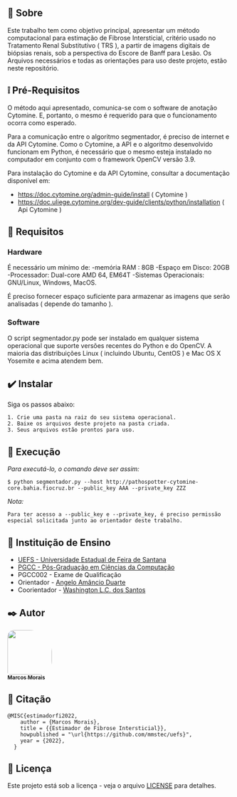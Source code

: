 
## 🎁 Sobre

Este trabalho tem como objetivo principal, apresentar um método computacional para estimação de Fibrose Intersticial, critério usado no Tratamento Renal Substitutivo ( TRS ), a partir de imagens digitais de biópsias renais, sob a perspectiva do Escore de Banff para Lesão.
Os Arquivos necessários e todas as orientações para uso deste projeto, estão neste repositório.
 
## ❕ Pré-Requisitos

O método aqui apresentado, comunica-se com o software de anotação Cytomine. E, portanto, o mesmo é requerido para que o funcionamento ocorra como esperado. 

Para a comunicação entre o algoritmo segmentador, é preciso de internet e da API Cytomine. Como o Cytomine, a API e o algoritmo desenvolvido funcionam em Python, é necessário que o mesmo esteja instalado no computador em conjunto com o framework OpenCV versão 3.9.

Para instalação do Cytomine e da API Cytomine, consultar a documentação disponível em:

- https://doc.cytomine.org/admin-guide/install ( Cytomine )
- https://doc.uliege.cytomine.org/dev-guide/clients/python/installation ( Api Cytomine )

## 🔑 Requisitos

### Hardware

É necessário um mínimo de:
-memória RAM : 8GB
-Espaço em Disco: 20GB
-Processador: Dual-core AMD 64, EM64T
-Sistemas Operacionais: GNU/Linux, Windows, MacOS.

É preciso fornecer espaço suficiente para armazenar as imagens que serão analisadas ( depende do tamanho ).

### Software
O script segmentador.py pode ser instalado em qualquer sistema operacional que suporte versões recentes do Python e do OpenCV. 
A maioria das distribuições Linux ( incluindo Ubuntu, CentOS ) e Mac OS X Yosemite e acima atendem bem.

## ✔️ Instalar
Siga os passos abaixo:
```
1. Crie uma pasta na raiz do seu sistema operacional.
2. Baixe os arquivos deste projeto na pasta criada.
3. Seus arquivos estão prontos para uso.
```

## 🎯 Execução 
*Para executá-lo, o comando deve ser assim:*
```
$ python segmentador.py --host http://pathospotter-cytomine-core.bahia.fiocruz.br --public_key AAA --private_key ZZZ
```

*Nota:* 
```
Para ter acesso a --public_key e --private_key, é preciso permissão especial solicitada junto ao orientador deste trabalho.
```
## 🎁 Instituição de Ensino
* [UEFS - Universidade Estadual de Feira de Santana](https://www.uefs.br/) <br />
* [PGCC - Pós-Graduação em Ciências da Computação](https://pgcc.uefs.br/home) <br />
* PGCC002 - Exame de Qualificação<br />
* Orientador - [Angelo Amâncio Duarte](https://pgcc.uefs.br/sobre/docentes/angeloduarte) <br /> 
* Coorientador - [Washington L.C. dos Santos](https://scholar.google.com.br/citations?user=fr3-PGsAAAAJ&hl=pt-BR) <br /> 
 
## ✒️ Autor
<a href="https://github.com/mmstec"><img style="border-radius: 15px 50px 30px 5px;" src="https://avatars.githubusercontent.com/u/26969915?v=4" width="100px;" alt=""/><br /><sub><b>Marcos Morais</b></sub></a>

## 🚀 Citação
```
@MISC{estimadorfi2022,
    author = {Marcos Morais},
    title = {{Estimador de Fibrose Intersticial}},
    howpublished = "\url{https://github.com/mmstec/uefs}",
    year = {2022},
  }
```
## 📄 Licença
Este projeto está sob a licença - veja o arquivo [LICENSE](https://github.com/mmstec/uefs/blob/main/LICENSE) para detalhes.
